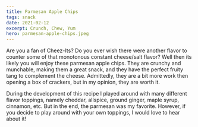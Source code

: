 ```yaml
---
title: Parmesan Apple Chips
tags: snack
date: 2021-02-12
excerpt: Crunch, Chew, Yum
hero: parmesan-apple-chips.jpeg
---
```


<v-row>
<v-col>
<v-img-custom src="parmesan-apple-chips.jpeg" alt="parmesan apple chips" class="hero-img"> </v-img-custom>

Are you a fan of Cheez-Its? Do you ever wish there were another flavor to
counter some of that monotonous constant cheese/salt flavor? Well then its likely
you will enjoy these parmesan apple chips. They are crunchy and munchable, making them a
great snack, and they have the perfect fruity tang to complement the cheese. Admittedly, they
are a bit more work then opening a box of crackers, but in my opinion, they are worth it.

During the development of this recipe I played around with many different flavor toppings, namely
cheddar, allspice, ground ginger, maple syrup, cinnamon, etc. But in the end, the parmesan was my favorite.
However, if you decide to play around with your own toppings, I would love to hear about it!

</v-col>
</v-row>
<v-row>
  <v-col lg="3" sm="12">
    <v-ingredients-list title="Ingredients" file-path="2021-01-06/info.json" json-key="ingredients"> </v-ingredients-list>
  </v-col>
  <v-col lg="9" sm="12">
    <v-instructions-list title="Instructions" file-path="2021-01-06/info.json" json-key="instructions"> </v-instructions-list>
  </v-col>
</v-row>
